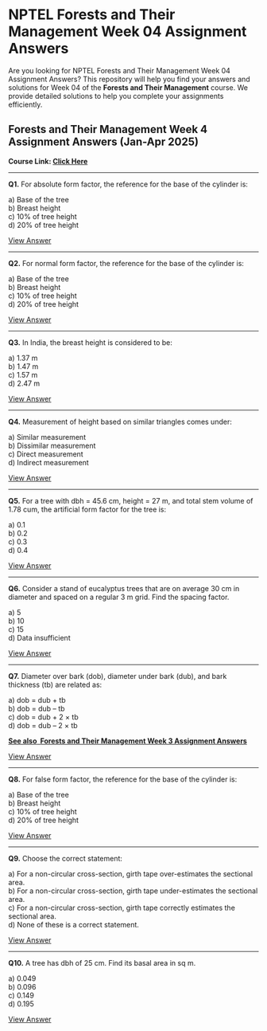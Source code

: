 # NPTEL Forests and Their Management Week 04 Assignment Answers

Are you looking for NPTEL Forests and Their Management Week 04 Assignment Answers? This repository will help you find your answers and solutions for Week 04 of the **Forests and Their Management** course. We provide detailed solutions to help you complete your assignments efficiently.

## Forests and Their Management Week 4 Assignment Answers (Jan-Apr 2025)

**Course Link: [**Click Here**](https://onlinecourses.nptel.ac.in/noc25_bt20/course)**

***

**Q1.** For absolute form factor, the reference for the base of the cylinder is:

a) Base of the tree\
b) Breast height\
c) 10% of tree height\
d) 20% of tree height

[View Answer](https://my.progiez.com/courses/forests-and-their-management-nptel-answers/)

***

**Q2.** For normal form factor, the reference for the base of the cylinder is:

a) Base of the tree\
b) Breast height\
c) 10% of tree height\
d) 20% of tree height

[View Answer](https://my.progiez.com/courses/forests-and-their-management-nptel-answers/)

***

**Q3.** In India, the breast height is considered to be:

a) 1.37 m\
b) 1.47 m\
c) 1.57 m\
d) 2.47 m

[View Answer](https://my.progiez.com/courses/forests-and-their-management-nptel-answers/)

***

**Q4.** Measurement of height based on similar triangles comes under:

a) Similar measurement\
b) Dissimilar measurement\
c) Direct measurement\
d) Indirect measurement

[View Answer](https://my.progiez.com/courses/forests-and-their-management-nptel-answers/)

***

**Q5.** For a tree with dbh = 45.6 cm, height = 27 m, and total stem volume of 1.78 cum, the artificial form factor for the tree is:

a) 0.1\
b) 0.2\
c) 0.3\
d) 0.4

[View Answer](https://my.progiez.com/courses/forests-and-their-management-nptel-answers/)

***

**Q6.** Consider a stand of eucalyptus trees that are on average 30 cm in diameter and spaced on a regular 3 m grid. Find the spacing factor.

a) 5\
b) 10\
c) 15\
d) Data insufficient

[View Answer](https://my.progiez.com/courses/forests-and-their-management-nptel-answers/)

***

**Q7.** Diameter over bark (dob), diameter under bark (dub), and bark thickness (tb) are related as:

a) dob = dub + tb\
b) dob = dub – tb\
c) dob = dub + 2 × tb\
d) dob = dub – 2 × tb

[****See also**  **Forests and Their Management Week 3 Assignment Answers****](https://progiez.com/forests-and-their-management-week-3-assignment-answers)

[View Answer](https://my.progiez.com/courses/forests-and-their-management-nptel-answers/)

***

**Q8.** For false form factor, the reference for the base of the cylinder is:

a) Base of the tree\
b) Breast height\
c) 10% of tree height\
d) 20% of tree height

[View Answer](https://my.progiez.com/courses/forests-and-their-management-nptel-answers/)

***

**Q9.** Choose the correct statement:

a) For a non-circular cross-section, girth tape over-estimates the sectional area.\
b) For a non-circular cross-section, girth tape under-estimates the sectional area.\
c) For a non-circular cross-section, girth tape correctly estimates the sectional area.\
d) None of these is a correct statement.

[View Answer](https://my.progiez.com/courses/forests-and-their-management-nptel-answers/)

***

**Q10.** A tree has dbh of 25 cm. Find its basal area in sq m.

a) 0.049\
b) 0.096\
c) 0.149\
d) 0.195

[View Answer](https://my.progiez.com/courses/forests-and-their-management-nptel-answers/)
